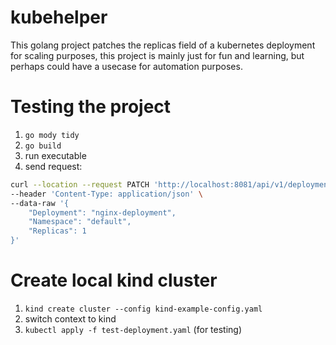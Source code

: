 # kubehelper
This golang project patches the replicas field of a kubernetes deployment for scaling purposes, this project is mainly just for fun and learning, but perhaps could have a usecase for automation purposes.

# Testing the project
1. `go mody tidy`
2. `go build`
3. run executable
4. send request:
```bash
curl --location --request PATCH 'http://localhost:8081/api/v1/deployment/scale' \
--header 'Content-Type: application/json' \
--data-raw '{
    "Deployment": "nginx-deployment",
    "Namespace": "default",
    "Replicas": 1
}'
```
# Create local kind cluster
1. `kind create cluster --config kind-example-config.yaml`
2. switch context to kind
3. `kubectl apply -f test-deployment.yaml` (for testing)